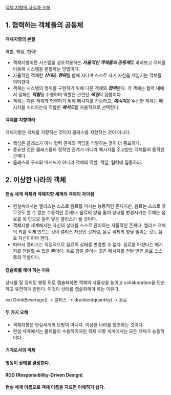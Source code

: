 [객체 지향의 사실과 오해](https://book.naver.com/bookdb/book_detail.nhn?bid=9145968)

## 1. 협력하는 객체들의 공동체
#### 객체지향의 본질
역할, 책임, 협력!
* 객체지향이란 시스템을 상호작용하는 ***자율적인 객체들의 공동체***로 바라보고 객체를 이용해 시스템을 분할하는 방법이다.
* 자율적인 객체란 ***상태***와 ***행위***를 함께 지니며 스스로 자기 자신을 책임지는 객체를 의미한다.
* 객체는 시스템의 행위를 구현하기 위해 다른 객체와 ***협력***한다. 각 객체는 협력 내에서 정해진 ***역할***을 수행하며 역할은 관련된 ***책임***의 집합이다.
* 객체는 다른 객체와 협력하기 위해 메시지를 전송하고, ***메시지***를 수신한 객체는 메시지를 처리하는데 적합한 ***메서드***를 자율적으로 선택한다.

#### 객체를 지향하라
객체지향은 객체를 지향하는 것이지 클래스를 지향하는 것이 아니다.
* 핵심은 클래스가 아니 협력 관계와 책임을 식별하는 것이 더 중요하다.
* 중요한 것은 클래스들의 정적인 관계가 아니라 메시지를 주고받는 객체들의 동적인 관계다.
* 클래스의 구조와 메서드가 아니라 객체의 역할, 책임, 협력에 집중하라. 

## 2. 이상한 나라의 객체
#### 현실 세계 객채와 객체지향 세계의 객체의 차이점
* 현실속에서는 엘리스는 스스로 음료를 마시는 능동적인 존재지만, 음료는 스스로 아무것도 할 수 없는 수동적인 존재다. 음료의 양을 줄여 상태를 변경시키는 주체는 음료를 목 안으로 밀어 넣은 앨리스가 될 것이다.
* 객체지향 세계에서는 자신의 상태를 스스로 관리하는 자율적인 존재다. 앨리스 객체의 키를 작게 만드는 것이 앨리스 자신인 것처럼, 음료 객체의 양을 줄이는 것도 음료 자신이어야 한다. 
* 따라서 앨리스는 직접적으로 음료의 상태를 변경할 수 없다. 음료를 마셨다는 메시지를 전달할 수 있을 뿐이다. 음료 양을 줄이는 것은 메시지를 전달 받은 음료 스스로의 역할이다.

#### 캡슐화를 해야 하는 이유
상태를 잘 정의된 행동 뒤로 캡슐화하면 객체의 자율성을 높이고 collaboration을 단순하고 유연하게 만든다. 이것이 상태를 캡슐화해야 하는 이유다.

ex)
DrinkBeverage() -> 앨리스 -> drunken(quantity) -> 음료

#### 두 가지 오해
* 객체지향은 현실세계의 모방이 아니다. 이상한 나라를 창조하는 것이다.
* 현실 세계에서는 물체들이 수동적이지만 객체 지향 세계에서는 모든 객체가 능동적이다. 

#### 기계로서의 객체
#### 행동이 상태를 결정한다.
#### RDD (Responsibility-Driven Design)
#### 현실 세계 이름으로 객체 이름을 지으면 이해하기 쉽다.
